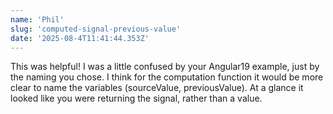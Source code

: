 ```yaml
---
name: 'Phil'
slug: 'computed-signal-previous-value'
date: '2025-08-4T11:41:44.353Z'
---
```


This was helpful!  I was a little confused by your Angular19 example, just by the naming you chose.  I think for the computation function it would be more clear to name the variables (sourceValue, previousValue).  At a glance it looked like you were returning the signal, rather than a value.
